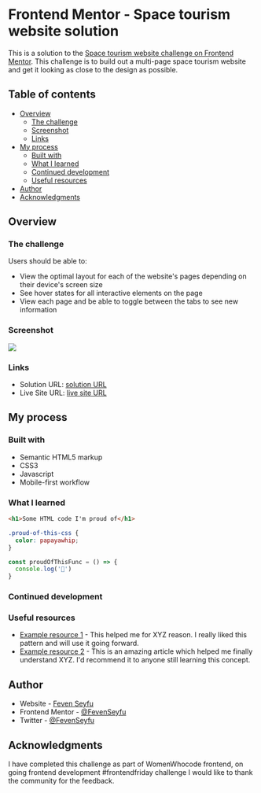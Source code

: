 # Frontend Mentor - Space tourism website solution

This is a solution to the [Space tourism website challenge on Frontend Mentor](https://www.frontendmentor.io/challenges/space-tourism-multipage-website-gRWj1URZ3). This challenge is to build out a multi-page space tourism website and get it looking as close to the design as possible.

## Table of contents

- [Overview](#overview)
  - [The challenge](#the-challenge)
  - [Screenshot](#screenshot)
  - [Links](#links)
- [My process](#my-process)
  - [Built with](#built-with)
  - [What I learned](#what-i-learned)
  - [Continued development](#continued-development)
  - [Useful resources](#useful-resources)
- [Author](#author)
- [Acknowledgments](#acknowledgments)


## Overview

### The challenge

Users should be able to:

- View the optimal layout for each of the website's pages depending on their device's screen size
- See hover states for all interactive elements on the page
- View each page and be able to toggle between the tabs to see new information

### Screenshot

![](./screenshot.jpg)

### Links

- Solution URL: [solution URL](https://github.com/FevenSeyfu/space-tourism-website)
- Live Site URL: [live site URL]()

## My process

### Built with

- Semantic HTML5 markup
- CSS3
- Javascript
- Mobile-first workflow


### What I learned

```html
<h1>Some HTML code I'm proud of</h1>
```
```css
.proud-of-this-css {
  color: papayawhip;
}
```
```js
const proudOfThisFunc = () => {
  console.log('🎉')
}
```

### Continued development

<!--  -->

### Useful resources

- [Example resource 1](https://www.example.com) - This helped me for XYZ reason. I really liked this pattern and will use it going forward.
- [Example resource 2](https://www.example.com) - This is an amazing article which helped me finally understand XYZ. I'd recommend it to anyone still learning this concept.


## Author

- Website - [Feven Seyfu](https://fevenseyfu.tech)
- Frontend Mentor - [@FevenSeyfu](https://www.frontendmentor.io/profile/FevenSeyfu)
- Twitter - [@FevenSeyfu](https://www.twitter.com/FevenSeyfu)


## Acknowledgments

I have completed this challenge as part of WomenWhocode frontend, on going frontend development #frontendfriday challenge I would like to thank the community for the feedback.

